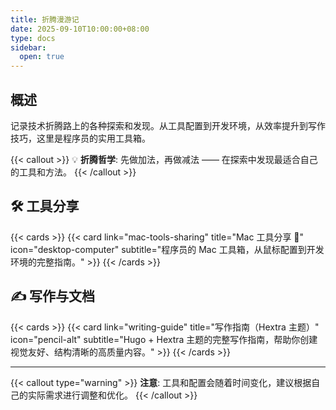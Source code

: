 ```yaml
---
title: 折腾漫游记
date: 2025-09-10T10:00:00+08:00
type: docs
sidebar:
  open: true
---
```


## 概述

记录技术折腾路上的各种探索和发现。从工具配置到开发环境，从效率提升到写作技巧，这里是程序员的实用工具箱。

{{< callout >}}
💡 **折腾哲学**: 先做加法，再做减法 —— 在探索中发现最适合自己的工具和方法。
{{< /callout >}}

## 🛠️ 工具分享

{{< cards >}}
{{< card link="mac-tools-sharing" title="Mac 工具分享 🍎" icon="desktop-computer" subtitle="程序员的 Mac 工具箱，从鼠标配置到开发环境的完整指南。" >}}
{{< /cards >}}

## ✍️ 写作与文档

{{< cards >}}
{{< card link="writing-guide" title="写作指南（Hextra 主题）" icon="pencil-alt" subtitle="Hugo + Hextra 主题的完整写作指南，帮助你创建视觉友好、结构清晰的高质量内容。" >}}
{{< /cards >}}

---

{{< callout type="warning" >}}
**注意**: 工具和配置会随着时间变化，建议根据自己的实际需求进行调整和优化。
{{< /callout >}}
